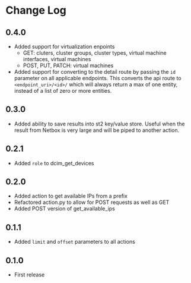 # Change Log
## 0.4.0
- Added support for virtualization enpoints
  - GET: cluters, cluster groups, cluster types, virtual machine interfaces, virtual machines
  - POST, PUT, PATCH: virtual machines
- Added support for converting to the detail route by passing the `id` parameter on all applicable endpoints. This converts the api route to `<endpoint_uri>/<id>/` which will always return a max of one entity, instead of a list of zero or more entities.
## 0.3.0
- Added ability to save results into st2 key/value store. Useful when the result from Netbox is very large and will be piped to another action.
## 0.2.1
- Added `role` to dcim_get_devices
## 0.2.0
- Added action to get available IPs from a prefix
- Refactored action.py to allow for POST requests as well as GET
- Added POST version of get_available_ips

## 0.1.1
- Added `limit` and `offset` parameters to all actions

## 0.1.0
- First release

